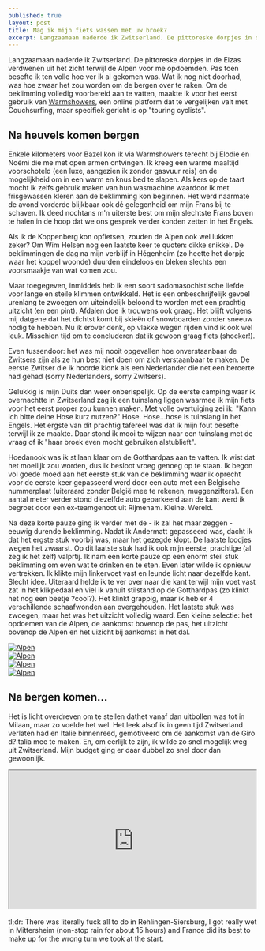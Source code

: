 ```yaml
---
published: true
layout: post
title: Mag ik mijn fiets wassen met uw broek?
excerpt: Langzaamaan naderde ik Zwitserland. De pittoreske dorpjes in de Elzas verdwenen uit het zicht terwijl de Alpen voor me opdoemden. Pas toen besefte ik ten volle hoe ver ik al gekomen was. Wat ik nog niet doorhad, was hoe zwaar het zou worden om de bergen over te raken. Om de beklimming volledig voorbereid aan te vatten, maakte ik voor het eerst gebruik van [Warmshowers](https://www.warmshowers.org/), een online platform dat te vergelijken valt met Couchsurfing, maar specifiek gericht is op "touring cyclists".
---
```

Langzaamaan naderde ik Zwitserland. De pittoreske dorpjes in de Elzas verdwenen uit het zicht terwijl de Alpen voor me opdoemden. Pas toen besefte ik ten volle hoe ver ik al gekomen was. Wat ik nog niet doorhad, was hoe zwaar het zou worden om de bergen over te raken. Om de beklimming volledig voorbereid aan te vatten, maakte ik voor het eerst gebruik van [Warmshowers](https://www.warmshowers.org/), een online platform dat te vergelijken valt met Couchsurfing, maar specifiek gericht is op "touring cyclists".

## Na heuvels komen bergen

Enkele kilometers voor Bazel kon ik via Warmshowers terecht bij Elodie en Noémi die me met open armen ontvingen. Ik kreeg een warme maaltijd voorschoteld (een luxe, aangezien ik zonder gasvuur reis) en de mogelijkheid om in een warm en knus bed te slapen. Als kers op de taart mocht ik zelfs gebruik maken van hun wasmachine waardoor ik met frisgewassen kleren aan de beklimming kon beginnen. Het werd naarmate de avond vorderde blijkbaar ook dé gelegenheid om mijn Frans bij te schaven. Ik deed nochtans m'n uiterste best om mijn slechtste Frans boven te halen in de hoop dat we ons gesprek verder konden zetten in het Engels.

Als ik de Koppenberg kon opfietsen, zouden de Alpen ook wel lukken zeker? Om Wim Helsen nog een laatste keer te quoten: dikke snikkel. De beklimmingen de dag na mijn verblijf in Hégenheim (zo heette het dorpje waar het koppel woonde) duurden eindeloos en bleken slechts een voorsmaakje van wat komen zou.

Maar toegegeven, inmiddels heb ik een soort sadomasochistische liefde voor lange en steile klimmen ontwikkeld. Het is een onbeschrijfelijk gevoel urenlang te zwoegen om uiteindelijk beloond te worden met een prachtig uitzicht (en een pint). Afdalen doe ik trouwens ook graag. Het blijft volgens mij datgene dat het dichtst komt bij skieën of snowboarden zonder sneeuw nodig te hebben. Nu ik erover denk, op vlakke wegen rijden vind ik ook wel leuk. Misschien tijd om te concluderen dat ik gewoon graag fiets (shocker!).

Even tussendoor: het was mij nooit opgevallen hoe onverstaanbaar de Zwitsers zijn als ze hun best niet doen om zich verstaanbaar te maken. De eerste Zwitser die ik hoorde klonk als een Nederlander die net een beroerte had gehad (sorry Nederlanders, sorry Zwitsers).

Gelukkig is mijn Duits dan weer onberispelijk. Op de eerste camping waar ik overnachtte in Zwitserland zag ik een tuinslang liggen waarmee ik mijn fiets voor het eerst proper zou kunnen maken. Met volle overtuiging zei ik: "Kann ich bitte deine Hose kurz nutzen?" Hose. Hose...hose is tuinslang in het Engels. Het ergste van dit prachtig tafereel was dat ik mijn fout besefte terwijl ik ze maakte. Daar stond ik mooi te wijzen naar een tuinslang met de vraag of ik "haar broek even mocht gebruiken alstublieft".

Hoedanook was ik stilaan klaar om de Gotthardpas aan te vatten. Ik wist dat het moeilijk zou worden, dus ik besloot vroeg genoeg op te staan. Ik begon vol goede moed aan het eerste stuk van de beklimming waar ik oprecht voor de eerste keer gepasseerd werd door een auto met een Belgische nummerplaat (uiteraard zonder België mee te rekenen, muggenzifters). Een aantal meter verder stond diezelfde auto geparkeerd aan de kant werd ik begroet door een ex-teamgenoot uit Rijmenam. Kleine. Wereld.

Na deze korte pauze ging ik verder met de - ik zal het maar zeggen - eeuwig durende beklimming. Nadat ik Andermatt gepasseerd was, dacht ik dat het ergste stuk voorbij was, maar het gezegde klopt. De laatste loodjes wegen het zwaarst. Op dit laatste stuk had ik ook mijn eerste, prachtige (al zeg ik het zelf) valprtij. Ik nam een korte pauze op een enorm steil stuk beklimming om even wat te drinken en te eten. Even later wilde ik opnieuw vertrekken. Ik klikte mijn linkervoet vast en leunde licht naar dezelfde kant. Slecht idee. Uiteraard helde ik te ver over naar die kant terwijl mijn voet vast zat in het klikpedaal en viel ik vanuit stilstand op de Gotthardpas (zo klinkt het nog een beetje ?cool?). Het klinkt grappig, maar ik heb er 4 verschillende schaafwonden aan overgehouden. Het laatste stuk was zwoegen, maar het was het uitzicht volledig waard. Een kleine selectie: het opdoemen van de Alpen, de aankomst bovenop de pas, het uitzicht bovenop de Alpen en het uizicht bij aankomst in het dal.

<div class="row">
<article class="6u 12u$(xsmall) work-item">
<a href="{{ site.github.url }}/images/posts/Alpen1.jpg" class="image fit thumb"><img src="{{ site.github.url }}/images/posts/Alpen1_Small.jpg" alt="Alpen" /></a>
</article>
<article class="6u$ 12u$(xsmall) work-item">
<a href="{{ site.github.url }}/images/posts/Alpen2.jpg" class="image fit thumb"><img src="{{ site.github.url }}/images/posts/Alpen2_Small.jpg" alt="Alpen" /></a>
</article>
<article class="6u 12u$(xsmall) work-item">
<a href="{{ site.github.url }}/images/posts/Alpen3.jpg" class="image fit thumb"><img src="{{ site.github.url }}/images/posts/Alpen3_Small.jpg" alt="Alpen" /></a>
</article>
<article class="6u$ 12u$(xsmall) work-item">
<a href="{{ site.github.url }}/images/posts/Alpen4.jpg" class="image fit thumb"><img src="{{ site.github.url }}/images/posts/Alpen4_Small.jpg" alt="Alpen" /></a>
</article>
</div>

## Na bergen komen...

Het is licht overdreven om te stellen dathet vanaf dan uitbollen was tot in Milaan, maar zo voelde het wel. Het leek alsof ik in geen tijd Zwitserland verlaten had en Italie binnenreed, gemotiveerd om de aankomst van de Giro d?Italia mee te maken. En, om eerlijk te zijn, ik wilde zo snel mogelijk weg uit Zwitserland. Mijn budget ging er daar dubbel zo snel door dan gewoonlijk.

<style>.embed-container { position: relative; padding-bottom: 56.25%; height: 0; overflow: hidden; max-width: 100%; } .embed-container iframe, .embed-container object, .embed-container embed { position: absolute; top: 0; left: 0; width: 100%; height: 100%; }</style><div class='embed-container'><iframe src='https://www.google.com/maps/d/embed?mid=1h52MkOEyZpzAVWLbLCiISP-lOKk' width='640' height='480'></iframe></div>
<br>
tl;dr: There was literally fuck all to do in Rehlingen-Siersburg, I got really wet in Mittersheim (non-stop rain for about 15 hours) and France did its best to make up for the wrong turn we took at the start.
